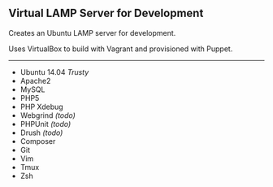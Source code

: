 ## Virtual LAMP Server for Development

Creates an Ubuntu LAMP server for development.

Uses VirtualBox to build with Vagrant and provisioned with Puppet.

----

* Ubuntu 14.04 _Trusty_
* Apache2
* MySQL
* PHP5
* PHP Xdebug
* Webgrind  _(todo)_
* PHPUnit  _(todo)_
* Drush _(todo)_
* Composer
* Git
* Vim
* Tmux
* Zsh
